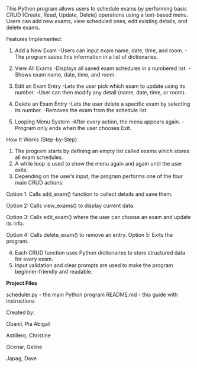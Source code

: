 This Python program allows users to schedule exams by performing basic CRUD (Create, Read, Update, Delete) operations using a text-based menu. Users can add new exams, view scheduled ones, edit existing details, and delete exams.

Features Implemented:
1. Add a New Exam
-Users can input exam name, date, time, and room.
-The program saves this information in a list of dictionaries.

2. View All Exams
-Displays all saved exam schedules in a numbered list.
-Shows exam name, date, time, and room.

3. Edit an Exam Entry
-Lets the user pick which exam to update using its number.
-User can then modify any detail (name, date, time, or room).

4. Delete an Exam Entry
-Lets the user delete a specific exam by selecting its number.
-Removes the exam from the schedule list.

5. Looping Menu System
-After every action, the menu appears again.
-Program only ends when the user chooses Exit.


How It Works (Step-by-Step)
1. The program starts by defining an empty list called exams which stores all exam schedules.
2. A while loop is used to show the menu again and again until the user exits.
3. Depending on the user’s input, the program performs one of the four main CRUD actions:

Option 1: Calls add_exam() function to collect details and save them.

Option 2: Calls view_exams() to display current data.

Option 3: Calls edit_exam() where the user can choose an exam and update its info.

Option 4: Calls delete_exam() to remove an entry.
Option 5: Exits the program.

4. Each CRUD function uses Python dictionaries to store structured data for every exam.
5. Input validation and clear prompts are used to make the program beginner-friendly and readable.


**Project Files**

scheduler.py - the main Python program
README.md - this guide with instructions



Created by:

Obanil, Pia Abigail 

Astillero, Christine 

Ocenar, Geline

Japag, Dave
